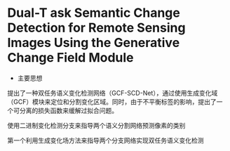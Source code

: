 # Dual-T ask Semantic Change Detection for Remote Sensing Images Using the Generative Change Field Module

- 主要思想 

提出了一种双任务语义变化检测网络（GCF-SCD-Net），通过使用生成变化域（GCF）模块来定位和分割变化区域。同时，由于不平衡标签的影响，提出了一个可分离的损失函数来缓解过拟合问题。

使用二进制变化检测分支来指导两个语义分割网络预测像素的类别

第一个利用生成变化场方法来指导两个分支网络实现双任务语义变化检测
